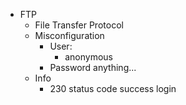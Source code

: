 * FTP
  * File Transfer Protocol
  * Misconfiguration
    * User:
      * anonymous
    * Password anything...
  * Info
    * 230 status code success login